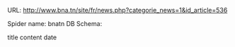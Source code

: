 URL: http://www.bna.tn/site/fr/news.php?categorie_news=1&id_article=536

Spider name: bnatn
DB Schema:

title
content
date